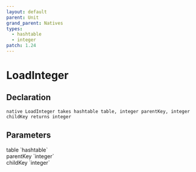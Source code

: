 ```yaml
---
layout: default
parent: Unit
grand_parent: Natives
types:
  - hashtable
  - integer
patch: 1.24
---
```


# LoadInteger

## Declaration

```
native LoadInteger takes hashtable table, integer parentKey, integer childKey returns integer
```

## Parameters
<dl>
  <dt>table `hashtable`</dt>
  <dd></dd>

  <dt>parentKey `integer`</dt>
  <dd></dd>

  <dt>childKey `integer`</dt>
  <dd></dd>
</dl>